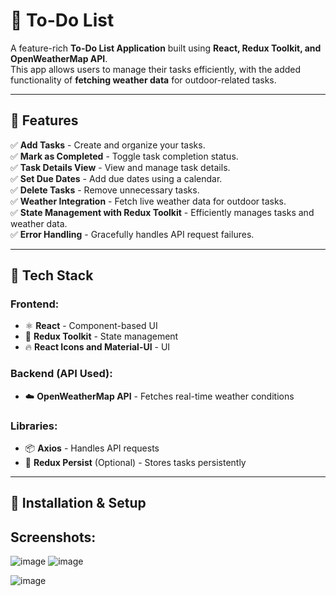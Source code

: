 # 📝 To-Do List 

A feature-rich **To-Do List Application** built using **React, Redux Toolkit, and OpenWeatherMap API**.  
This app allows users to manage their tasks efficiently, with the added functionality of **fetching weather data** for outdoor-related tasks.

---

## 🌟 Features  
✅ **Add Tasks** - Create and organize your tasks.  
✅ **Mark as Completed** - Toggle task completion status.  
✅ **Task Details View** - View and manage task details.  
✅ **Set Due Dates** - Add due dates using a calendar.  
✅ **Delete Tasks** - Remove unnecessary tasks.  
✅ **Weather Integration** - Fetch live weather data for outdoor tasks.  
✅ **State Management with Redux Toolkit** - Efficiently manages tasks and weather data.  
✅ **Error Handling** - Gracefully handles API request failures.  

---

## 🚀 Tech Stack  

### **Frontend:**  
- ⚛️ **React** - Component-based UI  
- 🎯 **Redux Toolkit** - State management  
- 🔥 **React Icons and Material-UI** - UI   
  

### **Backend (API Used):**  
- ☁️ **OpenWeatherMap API** - Fetches real-time weather conditions  

### **Libraries:**  
- 📦 **Axios** - Handles API requests  
- 📌 **Redux Persist** (Optional) - Stores tasks persistently  

---

## 🔧 Installation & Setup  


## Screenshots:
![image](https://github.com/user-attachments/assets/a9080aca-99c1-4cfc-9b6d-f80429a54442)
![image](https://github.com/user-attachments/assets/ccf18c28-45a9-4722-bffb-72aceb2d6d4c)

![image](https://github.com/user-attachments/assets/0cfaebca-9930-4ef7-8dd2-977b27c7394e)
